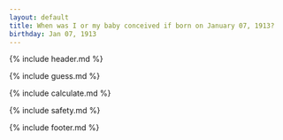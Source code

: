 ```yaml
---
layout: default
title: When was I or my baby conceived if born on January 07, 1913?
birthday: Jan 07, 1913
---
```


{% include header.md %}

{% include guess.md %}

{% include calculate.md %}

{% include safety.md %}

{% include footer.md %}



